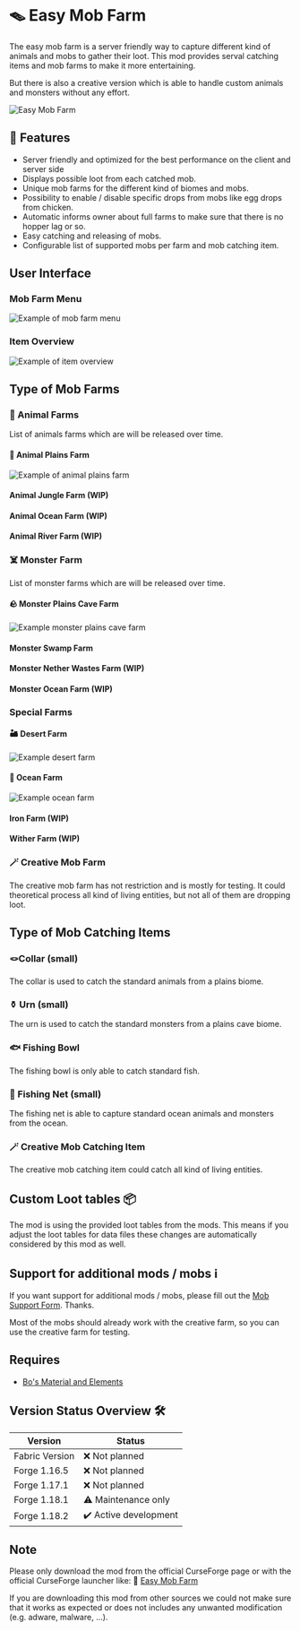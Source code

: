 # 🪤 Easy Mob Farm

The easy mob farm is a server friendly way to capture different kind of animals and mobs to gather their loot.
This mod provides serval catching items and mob farms to make it more entertaining.

But there is also a creative version which is able to handle custom animals and monsters without any effort.

![Easy Mob Farm][logo]

## 🔮 Features

- Server friendly and optimized for the best performance on the client and server side
- Displays possible loot from each catched mob.
- Unique mob farms for the different kind of biomes and mobs.
- Possibility to enable / disable specific drops from mobs like egg drops from chicken.
- Automatic informs owner about full farms to make sure that there is no hopper lag or so.
- Easy catching and releasing of mobs.
- Configurable list of supported mobs per farm and mob catching item.

## User Interface

### Mob Farm Menu

![Example of mob farm menu][mob_menu]

### Item Overview

![Example of item overview][item_overview]

## Type of Mob Farms

### 🐄 Animal Farms

List of animals farms which are will be released over time.

#### 🌿 Animal Plains Farm

![Example of animal plains farm][animal_plains_farm]

#### Animal Jungle Farm (WIP)

#### Animal Ocean Farm (WIP)

#### Animal River Farm (WIP)

### ☠️ Monster Farm

List of monster farms which are will be released over time.

#### 🪨 Monster Plains Cave Farm

![Example monster plains cave farm][monster_plains_cave_farm]

#### Monster Swamp Farm

#### Monster Nether Wastes Farm (WIP)

#### Monster Ocean Farm (WIP)

### Special Farms

#### 🏜️ Desert Farm

![Example desert farm][desert_farm]

#### 🌊 Ocean Farm

![Example ocean farm][ocean_farm]

#### Iron Farm (WIP)

#### Wither Farm (WIP)

### 🪄 Creative Mob Farm

The creative mob farm has not restriction and is mostly for testing.
It could theoretical process all kind of living entities, but not all of them are dropping loot.

## Type of Mob Catching Items

### 🪢Collar (small)

The collar is used to catch the standard animals from a plains biome.

### ⚱️ Urn (small)

The urn is used to catch the standard monsters from a plains cave biome.

### 🐟 Fishing Bowl

The fishing bowl is only able to catch standard fish.

### 🎣 Fishing Net (small)

The fishing net is able to capture standard ocean animals and monsters from the ocean.

### 🪄 Creative Mob Catching Item

The creative mob catching item could catch all kind of living entities.

## Custom Loot tables 📦

The mod is using the provided loot tables from the mods.
This means if you adjust the loot tables for data files these changes are automatically considered by this mod as well.

## Support for additional mods / mobs ℹ️

If you want support for additional mods / mobs, please fill out the [Mob Support Form][mod_support]. Thanks.

Most of the mobs should already work with the creative farm, so you can use the creative farm for testing.

## Requires

- [Bo's Material and Elements][material-elements]

## Version Status Overview 🛠️

| Version        | Status                |
| -------------- | --------------------- |
| Fabric Version | ❌ Not planned        |
| Forge 1.16.5   | ❌ Not planned        |
| Forge 1.17.1   | ❌ Not planned        |
| Forge 1.18.1   | ⚠️ Maintenance only   |
| Forge 1.18.2   | ✔️ Active development |

## Note

Please only download the mod from the official CurseForge page or with the official CurseForge launcher like:
🧪 [Easy Mob Farm][mod_page]

If you are downloading this mod from other sources we could not make sure that it works as expected or does not includes any unwanted modification (e.g. adware, malware, ...).

[animal_plains_farm]: https://raw.githubusercontent.com/MarkusBordihn/BOs-Easy-Mob-Farm/main/assets/animal_plains_farm.png
[desert_farm]: https://raw.githubusercontent.com/MarkusBordihn/BOs-Easy-Mob-Farm/main/assets/desert_farm.png
[item_overview]: https://raw.githubusercontent.com/MarkusBordihn/BOs-Easy-Mob-Farm/main/assets/item_overview.png
[logo]: https://raw.githubusercontent.com/MarkusBordihn/BOs-Easy-Mob-Farm/main/src/main/resources/logo.png
[material-elements]: https://www.curseforge.com/minecraft/mc-mods/material-elements
[mob_menu]: https://raw.githubusercontent.com/MarkusBordihn/BOs-Easy-Mob-Farm/main/assets/mob_menu.png
[mod_page]: https://www.curseforge.com/minecraft/mc-mods/easy-mob-farm
[mod_support]: https://github.com/MarkusBordihn/BOs-Easy-Mob-Farm/issues/new?labels=enhancement%2C+mod+support&template=mod_support.md&title=%5BMod+Support%5D+Name+of+the+Mod+...
[monster_plains_cave_farm]: https://raw.githubusercontent.com/MarkusBordihn/BOs-Easy-Mob-Farm/main/assets/monster_plains_cave_farm.png
[ocean_farm]: https://raw.githubusercontent.com/MarkusBordihn/BOs-Easy-Mob-Farm/main/assets/ocean_farm.png
